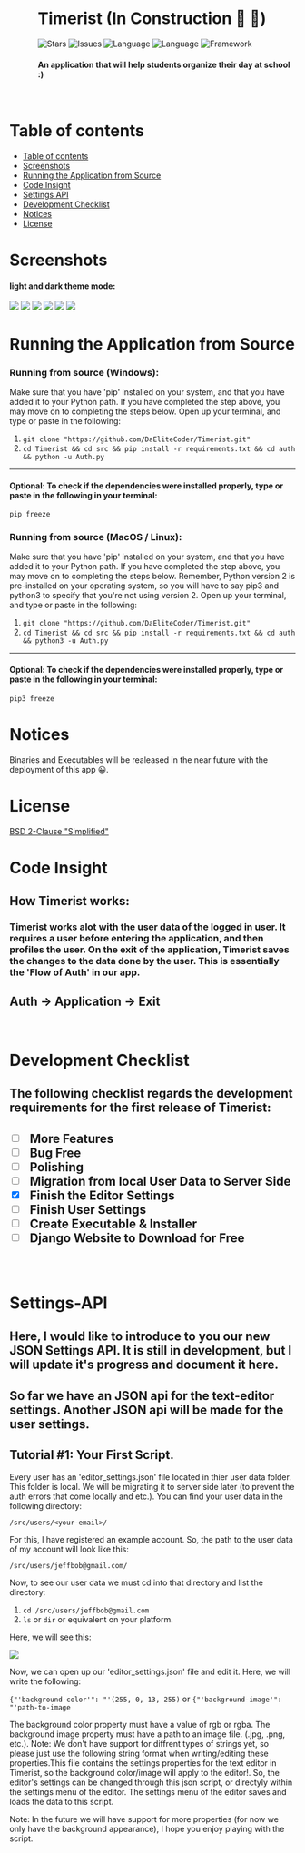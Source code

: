 <div style="margin-left: 50px">
<h1>Timerist (In Construction 👷 🚧)</h1>
<img alt="Stars" src="https://img.shields.io/badge/build-passing-brightgreen">
<img alt="Issues" src="https://img.shields.io/github/issues-raw/DaEliteCoder/Timerist">
<img alt="Language" src="https://img.shields.io/badge/language-python-blue.svg">
<img alt="Language" src="https://img.shields.io/badge/language-golang-red.svg">
<img alt="Framework" src="https://img.shields.io/badge/framework-PyQt5-blue.svg">
  
<h4>An application that will help students organize their day at school :)</h4>
</div>
<br>


Table of contents
=================
<!--ts-->
   * [Table of contents](#Table-of-contents)
   * [Screenshots](#Screenshots)
   * [Running the Application from Source](#Running-the-Application-from-Source)
   * [Code Insight](#Code-Insight)
   * [Settings API](#Settings-API)
   * [Development Checklist](#Development-Checklist)
   * [Notices](#Notices)
   * [License](#License)
<!--te-->

Screenshots
===
#### light and dark theme mode:
<img src="https://github.com/TheEliteCoder1/Timerist/blob/main/src/images/main_light.png">
<img src="https://github.com/TheEliteCoder1/Timerist/blob/main/src/images/main_dark.png">
<img src="https://github.com/TheEliteCoder1/Timerist/blob/main/src/images/editor_light.png">
<img src="https://github.com/TheEliteCoder1/Timerist/blob/main/src/images/editor_dark.png">
<img src="https://github.com/TheEliteCoder1/Timerist/blob/main/src/images/add_todo_light.png">
<img src="https://github.com/TheEliteCoder1/Timerist/blob/main/src/images/view_todo_light.png">

Running the Application from Source
===
### Running from source (Windows):
Make sure that you have 'pip' installed on your system, and that you have added it to your Python path.
If you have completed the step above, you may move on to completing the steps below.
Open up your terminal, and type or paste in the following:
1. `git clone "https://github.com/DaEliteCoder/Timerist.git"`
2. `cd Timerist && cd src && pip install -r requirements.txt && cd auth && python -u Auth.py`
---
#### Optional: To check if the dependencies were installed properly, type or paste in the following in your terminal: 
`pip freeze`
### Running from source (MacOS / Linux):
Make sure that you have 'pip' installed on your system, and that you have added it to your Python path.
If you have completed the step above, you may move on to completing the steps below. Remember, Python version 2 is pre-installed on your operating system, so you will have to say pip3 and python3 to specify that you're not using version 2.
Open up your terminal, and type or paste in the following:
1. `git clone "https://github.com/DaEliteCoder/Timerist.git"`
2. `cd Timerist && cd src && pip install -r requirements.txt && cd auth && python3 -u Auth.py`
---
#### Optional: To check if the dependencies were installed properly, type or paste in the following in your terminal: 
`pip3 freeze`

Notices
===

<p>Binaries and Executables will be realeased in the near future with the deployment of this app 😀.</p>

License
===
<a href="https://github.com/TheEliteCoder1/Timerist/blob/main/src/LICENSE">BSD 2-Clause "Simplified"</a>

Code Insight
===
<h2>How Timerist works:</h2>
<h3>Timerist works alot with the user data of the logged in user. It requires a user before entering the application, and then profiles the user. On the exit of the application, Timerist saves the changes to the data done by the user. This is essentially the 'Flow of Auth' in our app.</h3>

## Auth -> Application -> Exit

<br>

Development Checklist
===
<h2>The following checklist regards the development requirements for the first release of Timerist:<h2> 

- [ ] More Features
- [ ] Bug Free
- [ ] Polishing
- [ ] Migration from local User Data to Server Side
- [x] Finish the Editor Settings
- [ ] Finish User Settings
- [ ] Create Executable & Installer
- [ ] Django Website to Download for Free

<br>

Settings-API
===
<h2>Here, I would like to introduce to you our new JSON Settings API. It is still in development, but I will update it's progress and document it here.</h2>

<h2>So far we have an JSON api for the text-editor settings. Another JSON api will be made for the user settings.</h2>


## Tutorial #1: Your First Script.
<p>Every user has an 'editor_settings.json' file located in thier user data folder. This folder is local. We will be migrating it to server side later (to prevent the auth errors that come locally and etc.). You can find your user data in the following directory: </p>

`/src/users/<your-email>/`

<p>For this, I have registered an example account. So, the path to the user data of my account will look like this: </p>

`/src/users/jeffbob@gmail.com/`

<p>Now, to see our user data we must cd into that directory and list the directory: </p>

1. `cd /src/users/jeffbob@gmail.com`
2. `ls` or `dir` or equivalent on your platform.

<p>Here, we will see this: </p>

<img src="https://github.com/TheEliteCoder1/Timerist/blob/main/src/images/editor_settings.png">

<p>Now, we can open up our 'editor_settings.json' file and edit it. Here, we will write the following: </p>

`{"'background-color'": "'(255, 0, 13, 255)` 
or 
`{"'background-image'": "'path-to-image`

<p>The background color property must have a value of rgb or rgba. The background image property must have a path to an image file. (.jpg, .png, etc.). Note: We don't have support for diffrent types of strings yet, so please just use the following string format when writing/editing these properties.This file contains the settings properties for the text editor in Timerist, so the background color/image will apply to the editor!. So, the editor's settings can be changed through this json script, or directyly within the settings menu of the editor. The settings menu of the editor saves and loads the data to this script.</p>

<p>Note: In the future we will have support for more properties (for now we only have the background appearance), I hope you enjoy playing with the script.</p>
